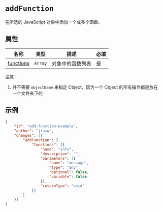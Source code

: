 # `addFunction`

在所选的 JavaScript 对象中添加一个或多个函数。

## 属性

| 名称                     | 类型     | 描述             | 必填 |
| ------------------------ | -------- | ---------------- | ---- |
| [functions](function.md) | `Array`  | 对象中的函数列表 | 是   |

注意：

1.  并不需要 `objectName` 来指定 Object，因为一个 Object 的所有操作都是放在一个文件夹下的

## 示例

```json
{
    "id": "add-function-example",
    "author": "jinzw",
    "changes": [{
        "addFunction": {
            "functions": [{
                "name": "info",
                "description": "",
                "parameters": [{
                    "name": "message",
                    "type": "any",
                    "optional": false,
                    "variable": false
                }],
                "returnType": "void"
            }]
        }
    }]
}
```